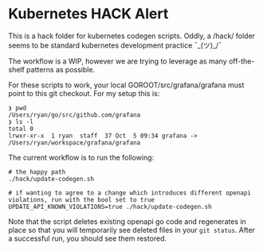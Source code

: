 # Kubernetes HACK Alert

This is a hack folder for kubernetes codegen scripts. Oddly, a /hack/ folder seems to be standard kubernetes development practice ¯\_(ツ)\_/¯

The workflow is a WIP, however we are trying to leverage as many off-the-shelf patterns as possible.

For these scripts to work, your local GOROOT/src/grafana/grafana must point to this git checkout. For my setup this is:

```
❯ pwd
/Users/ryan/go/src/github.com/grafana
❯ ls -l
total 0
lrwxr-xr-x  1 ryan  staff  37 Oct  5 09:34 grafana -> /Users/ryan/workspace/grafana/grafana
```

The current workflow is to run the following:

```shell
# the happy path
./hack/update-codegen.sh

# if wanting to agree to a change which introduces different openapi violations, run with the bool set to true
UPDATE_API_KNOWN_VIOLATIONS=true ./hack/update-codegen.sh
```

Note that the script deletes existing openapi go code and regenerates in place so that you will temporarily see
deleted files in your `git status`. After a successful run, you should see them restored.
